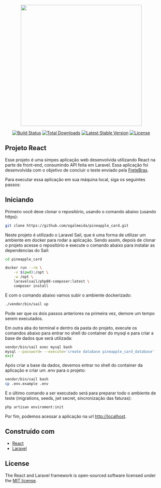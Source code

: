 <p align="center"><a href="https://laravel.com" target="_blank"><img src="https://raw.githubusercontent.com/laravel/art/master/logo-lockup/5%20SVG/2%20CMYK/1%20Full%20Color/laravel-logolockup-cmyk-red.svg" width="400"></a></p>

<p align="center">
<a href="https://travis-ci.org/laravel/framework"><img src="https://travis-ci.org/laravel/framework.svg" alt="Build Status"></a>
<a href="https://packagist.org/packages/laravel/framework"><img src="https://img.shields.io/packagist/dt/laravel/framework" alt="Total Downloads"></a>
<a href="https://packagist.org/packages/laravel/framework"><img src="https://img.shields.io/packagist/v/laravel/framework" alt="Latest Stable Version"></a>
<a href="https://packagist.org/packages/laravel/framework"><img src="https://img.shields.io/packagist/l/laravel/framework" alt="License"></a>
</p>

## Projeto React

Esse projeto é uma simpes aplicação web desenvolvida utilizando React na parte de front-end, consumindo API feita em Laravel. Essa aplicação foi desenvolvida com o objetivo de concluir o teste enviado pela [FreteBras](https://www.fretebras.com.br/).

Para executar essa aplicação em sua máquina local, siga os seguintes passos:

## Iniciando

Primeiro você deve clonar o repositório, usando o comando abaixo (usando https):

```bash
git clone https://github.com/ogalmeida/pineapple_card.git
```

Neste projeto é utilizado o Laravel Sail, que é uma forma de utilizar um ambiente em docker para rodar a aplicação.
Sendo assim, depois de clonar o projeto acesse o repositório e execute o comando abaixo para instalar as dependencias do Sail:

```bash
cd pineapple_card

docker run --rm \
    -v $(pwd):/opt \
    -w /opt \
    laravelsail/php80-composer:latest \
    composer install
```

E com o comando abaixo vamos subir o ambiente dockerizado:

```bash
./vendor/bin/sail up
```

Pode ser que os dois passos anteriores na primeira vez, demore um tempo serem executados.

Em outra aba do terminal e dentro da pasta do projeto, execute os comandos abaixo para entrar no shell do container do mysql e para criar a base de dados que será utilizada:

```bash
vendor/bin/sail exec mysql bash
mysql --password= --execute='create database pineapple_card_database'
exit
```

Após criar a base da dados, devemos entrar no shell do container da aplicação e criar um .env para o projeto:

```bash
vendor/bin/sail bash
cp .env.example .env
```

E o último comando a ser executado será para preparar todo o ambiente de teste (migrations, seeds, jwt secret, sincronização das faturas):

```bash
php artisan enviroment:init
```

Por fim, podemos acessar a aplicação na url [http://localhost](http://localhost).
## Construído com

* [React](https://reactjs.org/)
* [Laravel](https://laravel.com)

## License

The React and Laravel framework is open-sourced software licensed under the [MIT license](https://opensource.org/licenses/MIT).
